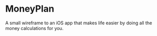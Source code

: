 MoneyPlan
=========

A small wireframe to an iOS app that makes life easier by doing all the money calculations for you.
